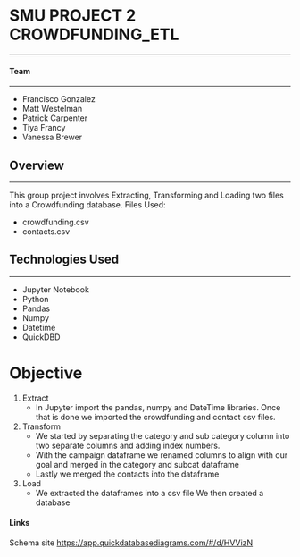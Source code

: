 # SMU PROJECT 2 CROWDFUNDING_ETL
--------------------------------
#### Team
---------
* Francisco Gonzalez
* Matt Westelman
* Patrick Carpenter
* Tiya Francy
* Vanessa Brewer
## Overview
-----------
This group project involves Extracting, Transforming and Loading two files into a Crowdfunding database.
 Files Used:
 * crowdfunding.csv
 * contacts.csv
## Technologies Used
--------------------
 * Jupyter Notebook
 * Python
 * Pandas
 * Numpy
 * Datetime
 * QuickDBD
# Objective
1. Extract
    - In Jupyter import the pandas, numpy and DateTime libraries. Once that is done we imported the crowdfunding and contact csv files.
3. Transform
   - We started by separating the category and sub category column into two separate columns and adding index numbers.
   - With the campaign dataframe we renamed columns to align with our goal and merged in the category and subcat dataframe
   - Lastly we merged the contacts into the dataframe
5. Load
    - We extracted the dataframes into a csv file
We then created a database


#### Links
Schema site
https://app.quickdatabasediagrams.com/#/d/HVVizN













